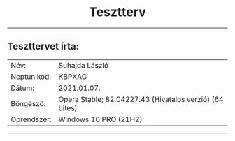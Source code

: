 # <div align="center">Tesztterv </div>
<hr>

## Teszttervet írta:
|  | |
| --- | --- |
| Név: | Suhajda László  |
| Neptun kód: | KBPXAG|
| Dátum: | 2021.01.07. |
| Böngésző: | Opera Stable; 82.04227.43 (Hivatalos verzió) (64 bites) |
| Oprendszer: | Windows 10 PRO (21H2) |

<hr>